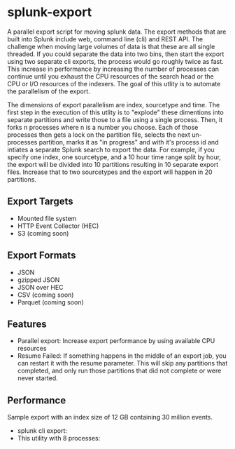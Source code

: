 # splunk-export
A parallel export script for moving splunk data. The export methods that are built into Splunk include web, command line (cli) and REST API. The challenge when moving large volumes of data is that these are all single threaded. If you could separate the data into two bins, then start the export using two separate cli exports, the process would go roughly twice as fast. This increase in performance by increasing the number of processes can continue until you exhaust the CPU resources of the search head or the CPU or I/O resources of the indexers. The goal of this utlity is to automate the parallelism of the export. 

The dimensions of export parallelism are index, sourcetype and time. The first step in the execution of this utlity is to "explode" these dimentions into separate partitions and write those to a file using a single process. Then, it forks n processes where n is a number you choose. Each of those processes then gets a lock on the partition file, selects the next un-processes partition, marks it as "in progress" and with it's process id and intiates a separate Splunk search to export the data. For example, if you specify one index, one sourcetype, and a 10 hour time range split by hour, the export will be divided into 10 partitions resulting in 10 separate export files. Increase that to two sourcetypes and the export will happen in 20 partitions. 

## Export Targets
- Mounted file system
- HTTP Event Collector (HEC)
- S3 (coming soon)

## Export Formats
- JSON
- gzipped JSON
- JSON over HEC
- CSV (coming soon)
- Parquet (coming soon)

## Features
- Parallel export: Increase export performance by using available CPU resources
- Resume Failed: If something happens in the middle of an export job, you can restart it with the resume parameter. This will skip any partitions that completed, and only run those partitions that did not complete or were never started. 

## Performance
Sample export with an index size of 12 GB containing 30 million events. 
- splunk cli export: 
- This utility with 8 processes: 
